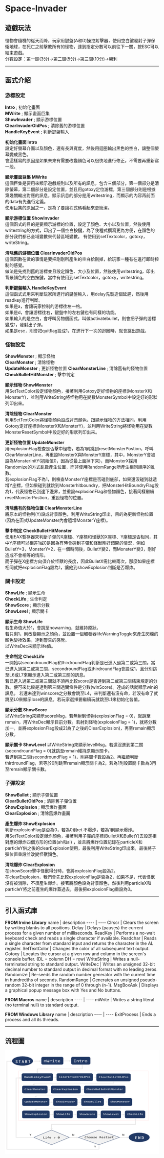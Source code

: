 # Space-Invader
## 遊戲玩法
怪物會隨機的從天而降，玩家用鍵盤(A和D)操控射擊器，使用空白鍵發射子彈保衛地球，在死亡之前擊敗所有的怪物，達到指定分數可以前往下一關，按ESC可以結束遊戲。  
分數設定：第一關(3分)→第二關(5分)→第三關(10分)→勝利

----

## 函式介紹
### 游標設定
**Intro**				        ; 初始化畫面  
**MWrite**			        ; 顯示畫面巨集  
**ShowInvader**			    ; 顯示游標位置  
**ClearInvaderOldPos**	; 清除舊的游標位置  
**HandleKeyEvent**		  ; 判斷鍵盤輸入  

**初始化畫面 Intro**  
設定好螢幕介面以及顏色，還有長與寬度，然後用迴圈輸出黑色的空白，讓整個螢幕變成黑色。  
會這樣寫的原因是如果未來有需要改變顏色可以很快地進行修正，不需要再重新寫一段。

**顯示畫面巨集 MWrite**  
這個巨集是要用來顯示遊戲規則以及所有的訊息，包含三個部分，第一個部分是清除螢幕，第二個部分是設定位置，並且用gotoxy定位游標，第三個部分則是根據第幾關輸出對應的訊息，顯示訊息的部分是用writestring，而顯示的內容再前面的data有先進行定義。  
使用巨集的原因之一，是為了要讓程式碼看起來更簡潔。

**顯示游標位置 ShowInvader**  
這個函式的目的是要顯示游標的位置，設定了顏色、大小以及位置，然後使用writestring的方式，印出了一個空白按鍵，為了使程式撰寫更為方便，在顏色的部分我們都已全域變數來代替區域變數。
有使用到setTextcolor，gotoxy，writeString。

**清除舊的游標位置 ClearInvaderOldPos**  
這個函數在做的事情是要把剛剛所產生的空白給刪掉，給玩家一種有在進行即時控制的感覺。  
做法是先找到舊的游標並且設定顏色、大小及位置，然後使用writestring，印出背景顏色的空白按鍵，當中有使用到setTextcolor，gotoxy，writestring。

**判斷鍵盤輸入 HandleKeyEvent**  
這個函式式用來判斷玩家所進行的鍵盤輸入，用delay先製造個延遲，然後用readkey進行判斷。  
如果是a，會讓玩家控制的游標往左一格。  
如果是d，會讓游標往右，鍵盤中的左右鍵也有同樣的功能。  
如果輸入的是空白，會呼叫另物個函式，叫做activatebullet，則會把子彈的游標變成1，發射出子彈。  
如果是esc，則會把quitflag設成1，在進行下一次的迴圈時，就會跳出遊戲。

### 怪物設定
**ShowMonster**			        ; 顯示怪物  
**ClearMonster**			      ; 清除怪物  
**UpdateMonster**		        ; 更新怪物位置
**ClearMonsterLine**        ; 清除舊有的怪物位置
**CheckBulletHitMonster**		; 擊中判定

**顯示怪物 ShowMonster**  
用SetTextColor設定怪物顏色，接著利用Gotoxy定好怪物的座標(MonsterX和MonsterY)，並利用WriteString將怪物用在變數MonsterSymbol中設定好的形狀列印出來。

**清除怪物 ClearMonster**  
利用SetTextColor將怪物顏色設成背景顏色，跟顯示怪物的方法相同，利用Gotoxy定好座標(MonsterX和MonsterY)，並利用WriteString將怪物用在變數MonsterResetSymbol中設定好的形狀列印出來。

**更新怪物位置 UpdateMonster**  
用explosionFlag檢查是否擊中怪物，若為1則跳到resetMonsterPostion，呼叫ClearMonsterLine，再重設MonsterX與MonsterY座標，其中，MonsterY會被設為MonsterInitY(初始值0，因為從最上面掉下來)，而MonsterX採用Randomize的方式亂數產生位置，而非使用RandomRange所產生相同順序的亂數。  
若explosionFlag不為1，則檢查MonsterY座標是否碰到底部，如果還沒碰到就遞增Y座標，但如果碰到就跳到Monsterhitboundry，把MonsterHitBoundryFlag設為1，代表怪物已到達下邊界，並重設explosionFlag和怪物顏色，接著同樣繼續resetMonsterPostion，重設怪物的位置。

**清除舊有的怪物位置 ClearMonsterLine**  
將原本的怪物列(Y)設成背景顏色，利用WriteString印出，目的為更新怪物位置(因為在函式UpdateMonster內會遞增MonsterY座標)。

**擊中判定 CheckBulletHitMonster**  
使用EAX暫存器來判斷子彈的X座標、Y座標和怪獸的X座標、Y座標是否相同，其中Y座標可以相差1或0是因為有時會碰到子彈和怪獸剛好錯開的情況，例如BulletY=3，MonsterY=2，在一個時間後，BulletY變2，而MonsterY變3，剛好造成不會相等的情形。  
而子彈在X座標方向須介於怪獸的長度，因此BulletX需比較兩次，那麼如果座標相同就把explosionFlag設為1，讓他到showExplosion判斷是否爆炸。  

### 關卡設定
**ShowLife**			; 顯示生命  
**CheckLife**			; 生命判定  
**ShowScore**			; 顯示分數  
**ShowLevel**			; 顯示關卡  

**顯示生命 ShowLife**  
若生命值大於1，會跳至nowarning，就維持原狀。  
若只剩1，則改變顯示之顏色，並設置一個觸發器lifeWarningToggle來產生閃爍的顏色變換效果，達到警告的感覺。  
以WriteDec來顯示life值。

**生命判定 CheckLife**  
一開始以secondroundFlag和thirdroundFlag判斷是已進入過第二或第三關，當已進入過第二或第三關，secondroundFlag或thirdroundFlag會設成1，且分別跳至L6或L7來顯示進入第二或第三關的訊息。  
若已進入過第二或第三關就不須再比較score是否達到第二或第三關結束規定的分數。便可來比較是達到第三關過關條件是分數(winScore)。達成的話就顯示win的訊息。  若還未達到winscore之分數會跳至L4，來判斷還有沒有命，若沒有命了就跳至L0來顯示lose的訊息，若玩家選擇要繼續玩就跳至L1來初始化各值。

**顯示分數 ShowScore**  
以WriteString來顯示scoreMsg，若無射到怪物(explosionFlag = 0)，就跳至remain，用WriteDec顯示目前分數。若射到怪物(explosionFlag = 1)，就將分數加一，並將explosionFlag設成2(為了之後的ClearExplosion)，再至remain顯示分數。  

**顯示關卡 ShowLevel**
以WriteString來顯示levelMsg。若還沒進到第二關(secondroundFlag = 0)就跳至remain維持原顯示關卡。  
若進到第二關(secondroundFlag = 1)，則將關卡數設為2。再繼續判斷thirdroundFlag，若等於0則跳至remain顯示關卡為2，若為1則設置關卡數為3再至remain顯示關卡數。

### 子彈設定
**ShowBullet**			; 顯示子彈位置  
**ClearBulletOldPos**		; 清除舊子彈位置  
**ShowExplosion**			; 顯示爆炸畫面  
**ClearExplosion**			; 清除舊爆炸畫面  

**產生爆炸 ShowExplosion**  
判斷explosionFlag是否為0，若為0則ret 不爆炸，若為1則顯示爆炸。  
用SetTextColor設定爆炸顏色，接著利用子彈的座標(BulletX和BulletY)去設定相對應的爆炸四個方形的位置(ah和al)	，並且將爆炸位置記錄在particleX和particleY供之後的clearExplosion使用，最後利用WriteString印出來，最後將子彈位置重設並改變怪獸顏色。

**清除爆炸 ClearExplosion**  
在showScore擊中怪獸得分時，會將explosionFlag設為2。  
在clearExplosion，我們會先比較explosionFlag是否為2，如果不是，代表怪獸沒有被消除，不須產生爆炸。接著將顏色設為背景顏色，然後利用particleX和particleY將之前產生的爆炸蓋過去，最後把explosionFlag重設為0。

----

## 引入函式庫
**FROM Irvine Library**
name | description
---- | ----
Clrscr | Clears the screen by writing blanks to all positions.
Delay | Delays (pauses) the current process for a given number of milliseconds.
ReadKey | Performs a no-wait keyboard check and reads a single character if available.
Readchar | Reads a single character from standard input and returns the character in the AL register.
SetTextColor | Changes the color of all subsequent text output.
Gotoxy | Locates the cursor at a given row and column in the screen's console buffer.  (DL = column  DH = row)
WriteString | Writes a null-terminated string to standard output.
WriteDec | Writes an unsigned 32-bit decimal number to standard output in decimal format with no leading zeros.
Randomize | Re-seeds the random number generator with the current time in hundredths of seconds.
RandomRange | Generates an unsigned pseudo-random 32-bit integer in the range of 0 through (n-1).
MsgBoxAsk | Displays a graphical popup message box with Yes and No buttons.

**FROM Macros**
name | description
---- | ----
mWrite | Writes a string literal (no terminal null) to standard output.

**FROM Windows Library**
name | description
---- | ----
ExitProcess | Ends a process and all its threads.

----

## 流程圖
![image](process.png)
